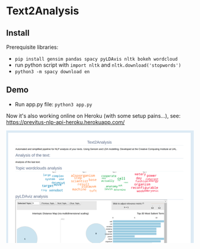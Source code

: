 # Text2Analysis

## Install 

Prerequisite libraries:

- `pip install gensim pandas spacy pyLDAvis nltk bokeh wordcloud`
- run python script with `import nltk` and `nltk.download('stopwords')`
- `python3 -m spacy download en`

## Demo

- Run app.py file: `python3 app.py`

Now it's also working online on Heroku (with some setup pains...), see: https://previtus-nlp-api-heroku.herokuapp.com/

[![Demo on Heroku](https://raw.githubusercontent.com/previtus/Text2Analysis/master/illustration_screen.png)](https://previtus-nlp-api-heroku.herokuapp.com/ "Demo on Heroku")
